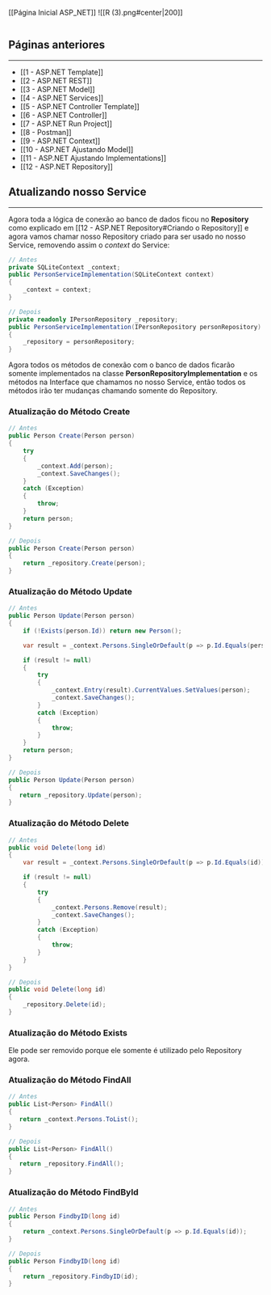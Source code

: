 [[Página Inicial ASP_NET]]
![[R (3).png#center|200]]

```table-of-contents
```

## Páginas anteriores
---
- [[1 - ASP.NET Template]]
- [[2 - ASP.NET REST]]
- [[3 - ASP.NET Model]]
- [[4 - ASP.NET Services]]
- [[5 - ASP.NET Controller Template]]
- [[6 - ASP.NET Controller]]
- [[7 - ASP.NET Run Project]]
- [[8 - Postman]]
- [[9 - ASP.NET Context]]
- [[10 - ASP.NET Ajustando Model]]
- [[11 - ASP.NET Ajustando Implementations]]
- [[12 - ASP.NET Repository]]

## Atualizando nosso Service
---
Agora toda a lógica de conexão ao banco de dados ficou no __Repository__ como explicado em [[12 - ASP.NET Repository#Criando o Repository]] e agora vamos chamar nosso Repository criado para ser usado no nosso Service, removendo assim o _context_ do Service:

```csharp
// Antes
private SQLiteContext _context;
public PersonServiceImplementation(SQLiteContext context)
{
    _context = context;
}

// Depois
private readonly IPersonRepository _repository;
public PersonServiceImplementation(IPersonRepository personRepository)
{
    _repository = personRepository;
}
```

Agora todos os métodos de conexão com o banco de dados ficarão somente implementados na classe __PersonRepositoryImplementation__ e os métodos na Interface que chamamos no nosso Service, então todos os métodos irão ter mudanças chamando somente do Repository.

### Atualização do Método Create

```csharp
// Antes
public Person Create(Person person)
{
    try
    {
        _context.Add(person);
        _context.SaveChanges();
    }
    catch (Exception)
    {
        throw;
    }
    return person;
}

// Depois
public Person Create(Person person)
{
    return _repository.Create(person);
}
```

### Atualização do Método Update

```csharp
// Antes
public Person Update(Person person)
{
    if (!Exists(person.Id)) return new Person();

    var result = _context.Persons.SingleOrDefault(p => p.Id.Equals(person.Id));

    if (result != null)
    {
        try
        {
            _context.Entry(result).CurrentValues.SetValues(person);
            _context.SaveChanges();
        }
        catch (Exception)
        {
            throw;
        }
    }
    return person;
}

// Depois
public Person Update(Person person)
{
   return _repository.Update(person);
}
```

### Atualização do Método Delete

```csharp
// Antes
public void Delete(long id)
{
    var result = _context.Persons.SingleOrDefault(p => p.Id.Equals(id));

    if (result != null)
    {
        try
        {
            _context.Persons.Remove(result);
            _context.SaveChanges();
        }
        catch (Exception)
        {
            throw;
        }
    }
}

// Depois
public void Delete(long id)
{
    _repository.Delete(id);
}
```

### Atualização do Método Exists

Ele pode ser removido porque ele somente é utilizado pelo Repository agora.

### Atualização do Método FindAll

```csharp
// Antes
public List<Person> FindAll()
{
   return _context.Persons.ToList();
}

// Depois
public List<Person> FindAll()
{
   return _repository.FindAll();
}
```

### Atualização do Método FindById

```csharp
// Antes
public Person FindbyID(long id)
{
    return _context.Persons.SingleOrDefault(p => p.Id.Equals(id));
}

// Depois
public Person FindbyID(long id)
{
    return _repository.FindbyID(id);
}
```
